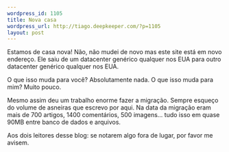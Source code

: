 ```yaml
--- 
wordpress_id: 1105
title: Nova casa
wordpress_url: http://tiago.deepkeeper.com/?p=1105
layout: post
---
```

Estamos de casa nova! Não, não mudei de novo mas este site está em novo endereço. Ele saiu de um datacenter genérico qualquer nos EUA para outro datacenter genérico qualquer nos EUA.

O que isso muda para você? Absolutamente nada. O que isso muda para mim? Muito pouco.

Mesmo assim deu um trabalho enorme fazer a migração. Sempre esqueço do volume de asneiras que escrevo por aqui. Na data da migração eram mais de 700 artigos, 1400 comentários, 500 imagens... tudo isso em quase 90MB entre banco de dados e arquivos.

Aos dois leitores desse blog: se notarem algo fora de lugar, por favor me avisem.

